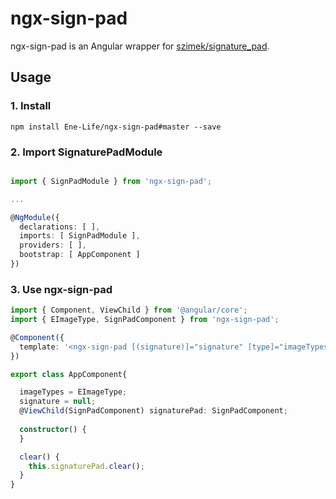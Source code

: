 # ngx-sign-pad
ngx-sign-pad is an Angular wrapper for [szimek/signature_pad](https://www.npmjs.com/package/signature_pad).

## Usage

### 1. Install
`npm install Ene-Life/ngx-sign-pad#master --save`

### 2. Import SignaturePadModule
```typescript

import { SignPadModule } from 'ngx-sign-pad';

...

@NgModule({
  declarations: [ ],
  imports: [ SignPadModule ],
  providers: [ ],
  bootstrap: [ AppComponent ]
})
```

### 3. Use ngx-sign-pad

```typescript
import { Component, ViewChild } from '@angular/core';
import { EImageType, SignPadComponent } from 'ngx-sign-pad';

@Component({
  template: '<ngx-sign-pad [(signature)]="signature" [type]="imageTypes.SVG"></ngx-sign-pad>'
})

export class AppComponent{

  imageTypes = EImageType;
  signature = null;
  @ViewChild(SignPadComponent) signaturePad: SignPadComponent;
  
  constructor() {
  }

  clear() {
    this.signaturePad.clear();
  }
}
```
